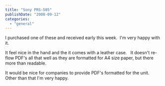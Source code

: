 ```yaml
---
title: "Sony PRS-505"
publishDate: "2008-09-12"
categories: 
  - "general"
---
```


I purchased one of these and received early this week.  I'm very happy with it.

It feel nice in the hand and the it comes with a leather case.   It doesn't re-flow PDF's all that well as they are formatted for A4 size paper, but there more than readable.

It would be nice for companies to provide PDF's formatted for the unit. Other than that I'm very happy.
